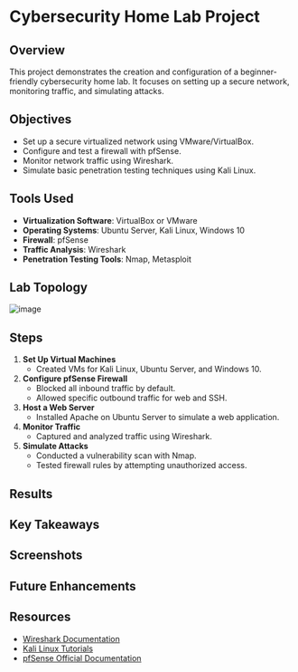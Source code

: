 # Cybersecurity Home Lab Project

## Overview
This project demonstrates the creation and configuration of a beginner-friendly cybersecurity home lab. It focuses on setting up a secure network, monitoring traffic, and simulating attacks.

## Objectives
- Set up a secure virtualized network using VMware/VirtualBox.
- Configure and test a firewall with pfSense.
- Monitor network traffic using Wireshark.
- Simulate basic penetration testing techniques using Kali Linux.

## Tools Used
- **Virtualization Software**: VirtualBox or VMware
- **Operating Systems**: Ubuntu Server, Kali Linux, Windows 10
- **Firewall**: pfSense
- **Traffic Analysis**: Wireshark
- **Penetration Testing Tools**: Nmap, Metasploit

## Lab Topology
![image](https://github.com/user-attachments/assets/61032063-0f95-4463-ae8b-fbf1518285ba)

## Steps
1. **Set Up Virtual Machines**
   - Created VMs for Kali Linux, Ubuntu Server, and Windows 10.
2. **Configure pfSense Firewall**
   - Blocked all inbound traffic by default.
   - Allowed specific outbound traffic for web and SSH.
3. **Host a Web Server**
   - Installed Apache on Ubuntu Server to simulate a web application.
4. **Monitor Traffic**
   - Captured and analyzed traffic using Wireshark.
5. **Simulate Attacks**
   - Conducted a vulnerability scan with Nmap.
   - Tested firewall rules by attempting unauthorized access.

## Results


## Key Takeaways


## Screenshots


## Future Enhancements


## Resources
- [Wireshark Documentation](https://www.wireshark.org/docs/)
- [Kali Linux Tutorials](https://www.kali.org/docs/)
- [pfSense Official Documentation](https://docs.netgate.com/pfsense/en/latest/)

